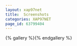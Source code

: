 ```yaml
---
layout: xap97net
title:  Screenshots
categories: XAP97NET
page_id: 63799404
---
```


{% gallery %}{% endgallery %}
